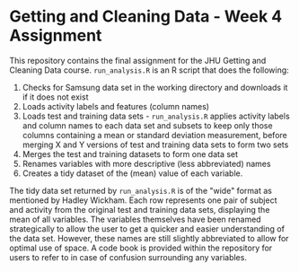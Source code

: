 # Getting and Cleaning Data - Week 4 Assignment

This repository contains the final assignment for the JHU Getting and Cleaning Data course. `run_analysis.R` is an R script that does the following:

1. Checks for Samsung data set in the working directory and downloads it if it does not exist
2. Loads activity labels and features (column names)
3. Loads test and training data sets - `run_analysis.R` applies activity labels and column names to each data set and subsets to keep only those columns containing a mean or standard deviation measurement, before merging X and Y versions of test and training data sets to form two sets
5. Merges the test and training datasets to form one data set
6. Renames variables with more descriptive (less abbreviated) names
7. Creates a tidy dataset of the (mean) value of each
   variable.

The tidy data set returned by `run_analysis.R` is of the "wide" format as mentioned by Hadley Wickham. Each row represents one pair of subject and activity from the original test and training data sets, displaying the mean of all variables. The variables themselves have been renamed strategically to allow the user to get a quicker and easier understanding of the data set. However, these names are still slightly abbreviated to allow for optimal use of space. A code book is provided within the repository for users to refer to in case of confusion surrounding any variables. 
